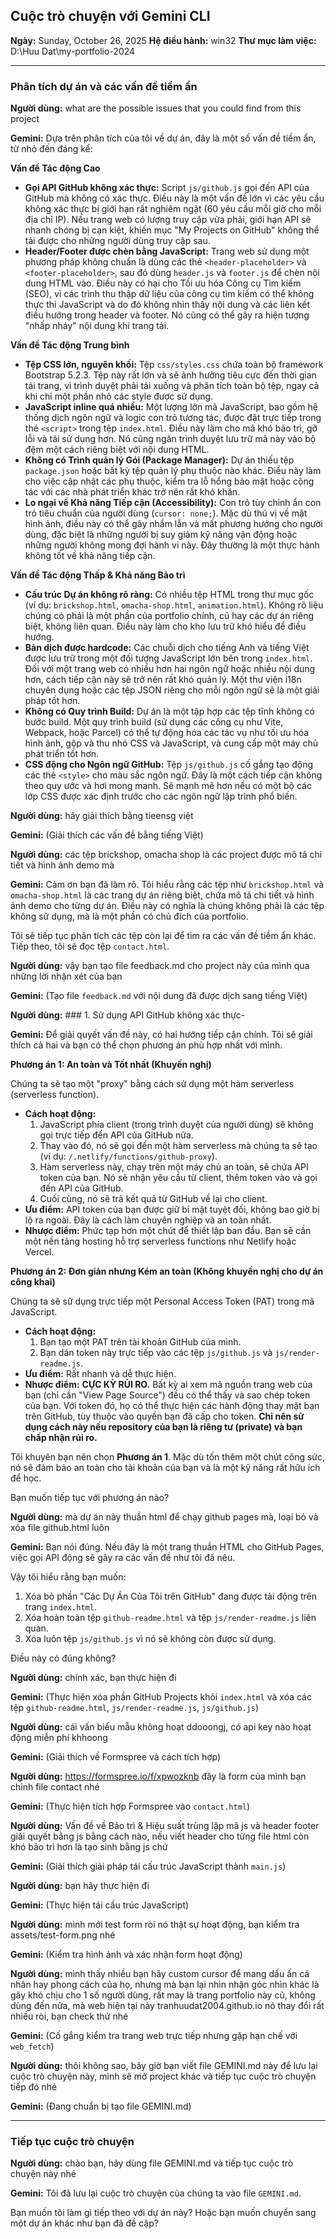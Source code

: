 ## Cuộc trò chuyện với Gemini CLI

**Ngày:** Sunday, October 26, 2025
**Hệ điều hành:** win32
**Thư mục làm việc:** D:\Huu Dat\my-portfolio-2024

---

### Phân tích dự án và các vấn đề tiềm ẩn

**Người dùng:** what are the possible issues that you could find from this project

**Gemini:** Dựa trên phân tích của tôi về dự án, đây là một số vấn đề tiềm ẩn, từ nhỏ đến đáng kể:

**Vấn đề Tác động Cao**

*   **Gọi API GitHub không xác thực:** Script `js/github.js` gọi đến API của GitHub mà không có xác thực. Điều này là một vấn đề lớn vì các yêu cầu không xác thực bị giới hạn rất nghiêm ngặt (60 yêu cầu mỗi giờ cho mỗi địa chỉ IP). Nếu trang web có lượng truy cập vừa phải, giới hạn API sẽ nhanh chóng bị cạn kiệt, khiến mục "My Projects on GitHub" không thể tải được cho những người dùng truy cập sau.
*   **Header/Footer được chèn bằng JavaScript:** Trang web sử dụng một phương pháp không chuẩn là dùng các thẻ `<header-placeholder>` và `<footer-placeholder>`, sau đó dùng `header.js` và `footer.js` để chèn nội dung HTML vào. Điều này có hại cho Tối ưu hóa Công cụ Tìm kiếm (SEO), vì các trình thu thập dữ liệu của công cụ tìm kiếm có thể không thực thi JavaScript và do đó không nhìn thấy nội dung và các liên kết điều hướng trong header và footer. Nó cũng có thể gây ra hiện tượng "nhấp nháy" nội dung khi trang tải.

**Vấn đề Tác động Trung bình**

*   **Tệp CSS lớn, nguyên khối:** Tệp `css/styles.css` chứa toàn bộ framework Bootstrap 5.2.3. Tệp này rất lớn và sẽ ảnh hưởng tiêu cực đến thời gian tải trang, vì trình duyệt phải tải xuống và phân tích toàn bộ tệp, ngay cả khi chỉ một phần nhỏ các style được sử dụng.
*   **JavaScript inline quá nhiều:** Một lượng lớn mã JavaScript, bao gồm hệ thống dịch ngôn ngữ và logic con trỏ tương tác, được đặt trực tiếp trong thẻ `<script>` trong tệp `index.html`. Điều này làm cho mã khó bảo trì, gỡ lỗi và tái sử dụng hơn. Nó cũng ngăn trình duyệt lưu trữ mã này vào bộ đệm một cách riêng biệt với nội dung HTML.
*   **Không có Trình quản lý Gói (Package Manager):** Dự án thiếu tệp `package.json` hoặc bất kỳ tệp quản lý phụ thuộc nào khác. Điều này làm cho việc cập nhật các phụ thuộc, kiểm tra lỗ hổng bảo mật hoặc cộng tác với các nhà phát triển khác trở nên rất khó khăn.
*   **Lo ngại về Khả năng Tiếp cận (Accessibility):** Con trỏ tùy chỉnh ẩn con trỏ tiêu chuẩn của người dùng (`cursor: none;`). Mặc dù thú vị về mặt hình ảnh, điều này có thể gây nhầm lẫn và mất phương hướng cho người dùng, đặc biệt là những người bị suy giảm kỹ năng vận động hoặc những người không mong đợi hành vi này. Đây thường là một thực hành không tốt về khả năng tiếp cận.

**Vấn đề Tác động Thấp & Khả năng Bảo trì**

*   **Cấu trúc Dự án không rõ ràng:** Có nhiều tệp HTML trong thư mục gốc (ví dụ: `brickshop.html`, `omacha-shop.html`, `animation.html`). Không rõ liệu chúng có phải là một phần của portfolio chính, cũ hay các dự án riêng biệt, không liên quan. Điều này làm cho kho lưu trữ khó hiểu để điều hướng.
*   **Bản dịch được hardcode:** Các chuỗi dịch cho tiếng Anh và tiếng Việt được lưu trữ trong một đối tượng JavaScript lớn bên trong `index.html`. Đối với một trang web có nhiều hơn hai ngôn ngữ hoặc nhiều nội dung hơn, cách tiếp cận này sẽ trở nên rất khó quản lý. Một thư viện i18n chuyên dụng hoặc các tệp JSON riêng cho mỗi ngôn ngữ sẽ là một giải pháp tốt hơn.
*   **Không có Quy trình Build:** Dự án là một tập hợp các tệp tĩnh không có bước build. Một quy trình build (sử dụng các công cụ như Vite, Webpack, hoặc Parcel) có thể tự động hóa các tác vụ như tối ưu hóa hình ảnh, gộp và thu nhỏ CSS và JavaScript, và cung cấp một máy chủ phát triển tốt hơn.
*   **CSS động cho Ngôn ngữ GitHub:** Tệp `js/github.js` cố gắng tạo động các thẻ `<style>` cho màu sắc ngôn ngữ. Đây là một cách tiếp cận không theo quy ước và hơi mong manh. Sẽ mạnh mẽ hơn nếu có một bộ các lớp CSS được xác định trước cho các ngôn ngữ lập trình phổ biến.

**Người dùng:** hãy giải thích bằng tieensg việt

**Gemini:** (Giải thích các vấn đề bằng tiếng Việt)

**Người dùng:** các tệp brickshop, omacha shop là các project được mô tả chi tiết và hình ảnh demo mà

**Gemini:** Cảm ơn bạn đã làm rõ. Tôi hiểu rằng các tệp như `brickshop.html` và `omacha-shop.html` là các trang dự án riêng biệt, chứa mô tả chi tiết và hình ảnh demo cho từng dự án. Điều này có nghĩa là chúng không phải là các tệp không sử dụng, mà là một phần có chủ đích của portfolio.

Tôi sẽ tiếp tục phân tích các tệp còn lại để tìm ra các vấn đề tiềm ẩn khác. Tiếp theo, tôi sẽ đọc tệp `contact.html`.

**Người dùng:** vậy bạn tạo file feedback.md cho project này của mình qua những lời nhận xét của bạn

**Gemini:** (Tạo file `feedback.md` với nội dung đã được dịch sang tiếng Việt)

**Người dùng:** ### 1. Sử dụng API GitHub không xác thực-

**Gemini:** Để giải quyết vấn đề này, có hai hướng tiếp cận chính. Tôi sẽ giải thích cả hai và bạn có thể chọn phương án phù hợp nhất với mình.

**Phương án 1: An toàn và Tốt nhất (Khuyến nghị)**

Chúng ta sẽ tạo một "proxy" bằng cách sử dụng một hàm serverless (serverless function).

*   **Cách hoạt động:**
    1.  JavaScript phía client (trong trình duyệt của người dùng) sẽ không gọi trực tiếp đến API của GitHub nữa.
    2.  Thay vào đó, nó sẽ gọi đến một hàm serverless mà chúng ta sẽ tạo (ví dụ: `/.netlify/functions/github-proxy`).
    3.  Hàm serverless này, chạy trên một máy chủ an toàn, sẽ chứa API token của bạn. Nó sẽ nhận yêu cầu từ client, thêm token vào và gọi đến API của GitHub.
    4.  Cuối cùng, nó sẽ trả kết quả từ GitHub về lại cho client.
*   **Ưu điểm:** API token của bạn được giữ bí mật tuyệt đối, không bao giờ bị lộ ra ngoài. Đây là cách làm chuyên nghiệp và an toàn nhất.
*   **Nhược điểm:** Phức tạp hơn một chút để thiết lập ban đầu. Bạn sẽ cần một nền tảng hosting hỗ trợ serverless functions như Netlify hoặc Vercel.

**Phương án 2: Đơn giản nhưng Kém an toàn (Không khuyến nghị cho dự án công khai)**

Chúng ta sẽ sử dụng trực tiếp một Personal Access Token (PAT) trong mã JavaScript.

*   **Cách hoạt động:**
    1.  Bạn tạo một PAT trên tài khoản GitHub của mình.
    2.  Bạn dán token này trực tiếp vào các tệp `js/github.js` và `js/render-readme.js`.
*   **Ưu điểm:** Rất nhanh và dễ thực hiện.
*   **Nhược điểm:** **CỰC KỲ RỦI RO.** Bất kỳ ai xem mã nguồn trang web của bạn (chỉ cần "View Page Source") đều có thể thấy và sao chép token của bạn. Với token đó, họ có thể thực hiện các hành động thay mặt bạn trên GitHub, tùy thuộc vào quyền bạn đã cấp cho token. **Chỉ nên sử dụng cách này nếu repository của bạn là riêng tư (private) và bạn chấp nhận rủi ro.**

Tôi khuyên bạn nên chọn **Phương án 1**. Mặc dù tốn thêm một chút công sức, nó sẽ đảm bảo an toàn cho tài khoản của bạn và là một kỹ năng rất hữu ích để học.

Bạn muốn tiếp tục với phương án nào?

**Người dùng:** mà dự án này thuần html để chạy github pages mà, loại bỏ và xóa file github.html luôn

**Gemini:** Bạn nói đúng. Nếu đây là một trang thuần HTML cho GitHub Pages, việc gọi API động sẽ gây ra các vấn đề như tôi đã nêu.

Vậy tôi hiểu rằng bạn muốn:
1.  Xóa bỏ phần "Các Dự Án Của Tôi trên GitHub" đang được tải động trên trang `index.html`.
2.  Xóa hoàn toàn tệp `github-readme.html` và tệp `js/render-readme.js` liên quan.
3.  Xóa luôn tệp `js/github.js` vì nó sẽ không còn được sử dụng.

Điều này có đúng không?

**Người dùng:** chính xác, bạn thực hiện đi

**Gemini:** (Thực hiện xóa phần GitHub Projects khỏi `index.html` và xóa các tệp `github-readme.html`, `js/render-readme.js`, `js/github.js`)

**Người dùng:** cái vấn biểu mẫu không hoạt ddooongj, có api key nào hoạt động miễn phí khhoong

**Gemini:** (Giải thích về Formspree và cách tích hợp)

**Người dùng:** https://formspree.io/f/xpwozknb đây là form của mình bạn chỉnh file contact nhé

**Gemini:** (Thực hiện tích hợp Formspree vào `contact.html`)

**Người dùng:** Vấn đề về Bảo trì & Hiệu suất trùng lặp mã js và header footer giải quyết bằng js bằng cách nào, nếu viết header cho từng file html còn khó bảo trì hơn là tạo sinh bằng js chứ

**Gemini:** (Giải thích giải pháp tái cấu trúc JavaScript thành `main.js`)

**Người dùng:** bạn hãy thực hiện đi

**Gemini:** (Thực hiện tái cấu trúc JavaScript)

**Người dùng:** mình mới test form ròi nó thật sự hoạt động, bạn kiểm tra assets/test-form.png nhé

**Gemini:** (Kiểm tra hình ảnh và xác nhận form hoạt động)

**Người dùng:** mình thấy nhiều bạn hãy custom cursor để mang dấu ấn cá nhân hay phong cách của họ, nhưng mà bạn lại nhìn nhận góc nhìn khác là gây khó chịu cho 1 số người dùng, rất may là trang portfolio này cũ, không dùng đến nữa, mà web hiện tại này tranhuudat2004.github.io nó thay đổi rất nhiều ròi, bạn check thử nhé

**Gemini:** (Cố gắng kiểm tra trang web trực tiếp nhưng gặp hạn chế với `web_fetch`)

**Người dùng:** thôi không sao, bây giờ bạn viết file GEMINI.md này để lưu lại cuộc trò chuyện này, mình sẽ mở project khác và tiếp tục cuộc trò chuyện tiếp đó nhé

**Gemini:** (Đang chuẩn bị tạo file GEMINI.md)

---

### Tiếp tục cuộc trò chuyện

**Người dùng:** chào bạn, hãy dùng file GEMINI.md và tiếp tục cuộc trò chuyện này nhé

**Gemini:** Tôi đã lưu lại cuộc trò chuyện của chúng ta vào file `GEMINI.md`.

Bạn muốn tôi làm gì tiếp theo với dự án này? Hoặc bạn muốn chuyển sang một dự án khác như bạn đã đề cập?